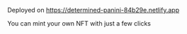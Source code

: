 Deployed on https://determined-panini-84b29e.netlify.app

You can mint your own NFT with just a few clicks
